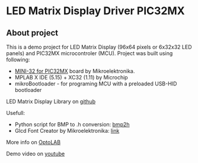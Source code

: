 # LED Matrix Display Driver PIC32MX

## About project

This is a demo project for LED Matrix Display (96x64 pixels or 6x32x32 LED panels) and PIC32MX microcontroler (MCU). Project was built using following: 

- [MINI-32 for PIC32MX](https://www.mikroe.com/mini-pic32mx) board by Mikroelektronika.
- MPLAB X IDE (5.15) + XC32 (1.11)  by Microchip
- mikroBootloader - for programing MCU with a preloaded USB-HID bootloader

LED Matrix Display Library on [github](https://github.com/OptoLAB/LED-Matrix-Display-Driver)

Usefull:
- Python script for BMP to .h conversion: [bmp2h](https://github.com/OptoLAB/BMP-to-header-conversion-script)
- Glcd Font Creator by Mikroelektronika: [link](https://www.mikroe.com/glcd-font-creator)

More info on [OptoLAB](http://www.optolab.ftn.uns.ac.rs/index.php/education/project-base/242-led-matrix-display-library-examples)

Demo video on [youtube](https://www.youtube.com/watch?v=5Obz87ZCj9I)
